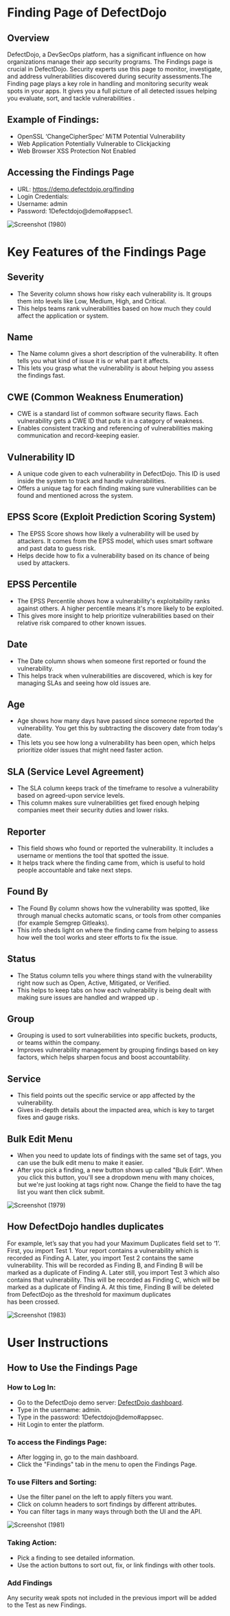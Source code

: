 # Finding Page of DefectDojo

## Overview
DefectDojo, a DevSecOps platform, has a significant influence on how organizations manage their app security programs. The Findings page is crucial in DefectDojo. Security experts use this page to monitor, investigate, and address vulnerabilities discovered during security assessments.The Finding page plays a key role in handling and monitoring security weak spots in your apps. It gives you a full picture of all detected issues helping you evaluate, sort, and tackle vulnerabilities .

##   Example of Findings:
* OpenSSL ‘ChangeCipherSpec’ MiTM Potential Vulnerability
* Web Application Potentially Vulnerable to Clickjacking
* Web Browser XSS Protection Not Enabled

## Accessing the Findings Page
  *  URL: https://demo.defectdojo.org/finding
  *  Login Credentials:
  *  Username: admin
  *  Password: 1Defectdojo@demo#appsec1. 

![Screenshot (1980)](https://github.com/user-attachments/assets/3d39c642-f1b2-4bed-9a81-62d9840cb5e2)



# Key Features of the Findings Page
## Severity
* The Severity column shows how risky each vulnerability is. It groups them into levels like Low, Medium, High, and Critical.
* This helps teams rank vulnerabilities based on how much they could affect the application or system.
## Name
* The Name column gives a short description of the vulnerability. It often tells you what kind of issue it is or what part it affects.
* This lets you grasp what the vulnerability is about helping you assess the findings fast.
## CWE (Common Weakness Enumeration)
* CWE is a standard list of common software security flaws. Each vulnerability gets a CWE ID that puts it in a category of weakness.
* Enables consistent tracking and referencing of vulnerabilities making communication and record-keeping easier.
## Vulnerability ID
* A unique code given to each vulnerability in DefectDojo. This ID is used inside the system to track and handle vulnerabilities.
* Offers a unique tag for each finding making sure vulnerabilities can be found and mentioned across the system.
## EPSS Score (Exploit Prediction Scoring System)
* The EPSS Score shows how likely a vulnerability will be used by attackers. It comes from the EPSS model, which uses smart software and past data to guess risk.
* Helps decide how to fix a vulnerability based on its chance of being used by attackers.
## EPSS Percentile
* The EPSS Percentile shows how a vulnerability's exploitability ranks against others. A higher percentile means it's more likely to be exploited.
* This gives more insight to help prioritize vulnerabilities based on their relative risk compared to other known issues.
##  Date
* The Date column shows when someone first reported or found the vulnerability.
* This helps track when vulnerabilities are discovered, which is key for managing SLAs and seeing how old issues are.
## Age
* Age shows how many days have passed since someone reported the vulnerability. You get this by subtracting the discovery date from today's date.
* This lets you see how long a vulnerability has been open, which helps prioritize older issues that might need faster action.
## SLA (Service Level Agreement)
* The SLA column keeps track of the timeframe to resolve a vulnerability based on agreed-upon service levels.
* This column makes sure vulnerabilities get fixed enough helping companies meet their security duties and lower risks.
## Reporter
* This field shows who found or reported the vulnerability. It includes a username or mentions the tool that spotted the issue.
* It helps track where the finding came from, which is useful to hold people accountable and take next steps.
## Found By
* The Found By column shows how the vulnerability was spotted, like through manual checks automatic scans, or tools from other companies (for example Semgrep Gitleaks).
* This info sheds light on where the finding came from helping to assess how well the tool works and steer efforts to fix the issue.
##    Status
* The Status column tells you where things stand with the vulnerability right now such as Open, Active, Mitigated, or Verified.
* This helps to keep tabs on how each vulnerability is being dealt with making sure issues are handled and wrapped up .
## Group
* Grouping is used to sort vulnerabilities into specific buckets, products, or teams within the company.
* Improves vulnerability management by grouping findings based on key factors, which helps sharpen focus and boost accountability.
## Service
* This field points out the specific service or app affected by the vulnerability.
* Gives in-depth details about the impacted area, which is key to target fixes and gauge risks.
## Bulk Edit Menu
* When you need to update lots of findings with the same set of tags, you can use the bulk edit menu to make it easier.
* After you pick a finding, a new button shows up called "Bulk Edit". When you click this button, you'll see a dropdown menu with many choices, but we're just looking at tags right now. Change the field to have the tag list you want then click submit.

![Screenshot (1979)](https://github.com/user-attachments/assets/c83b086c-478b-452a-9c4c-200ae5d2b3ae)

## How DefectDojo handles duplicates
For example, let’s say that you had your Maximum Duplicates field set to ‘1’.
First, you import Test 1.  Your report contains a vulnerability which is recorded as Finding A.
Later, you import Test 2 contains the same vulnerability.  This will be recorded as Finding B, and Finding B will be marked as a duplicate of Finding A.
Later still, you import Test 3 which also contains that vulnerability.  This will be recorded as Finding C, which will be marked as a duplicate of Finding A.  At this time, Finding B will be deleted from DefectDojo as the threshold for maximum duplicates has been crossed.

![Screenshot (1983)](https://github.com/user-attachments/assets/8f07673f-2ad3-4124-8959-be67e0ee6fdc)


# User Instructions
## How to Use the Findings Page
### How to Log In:
* Go to the DefectDojo demo server: [DefectDojo dashboard](https://demo.defectdojo.org/dashboard).
* Type in the username: admin.
* Type in the password: 1Defectdojo@demo#appsec.
* Hit Login to enter the platform.
### To access the Findings Page:
* After logging in, go to the main dashboard.
* Click the "Findings" tab in the menu to open the Findings Page.
### To use Filters and Sorting:
* Use the filter panel on the left to apply filters you want.
* Click on column headers to sort findings by different attributes.
* You can filter tags in many ways through both the UI and the API.

![Screenshot (1981)](https://github.com/user-attachments/assets/aae24584-2a35-4693-9fe9-2def77d54aef)
  
### Taking Action:
* Pick a finding to see detailed information.
* Use the action buttons to sort out, fix, or link findings with other tools.
### Add Findings
Any security weak spots not included in the previous import will be added to the Test as new Findings.




